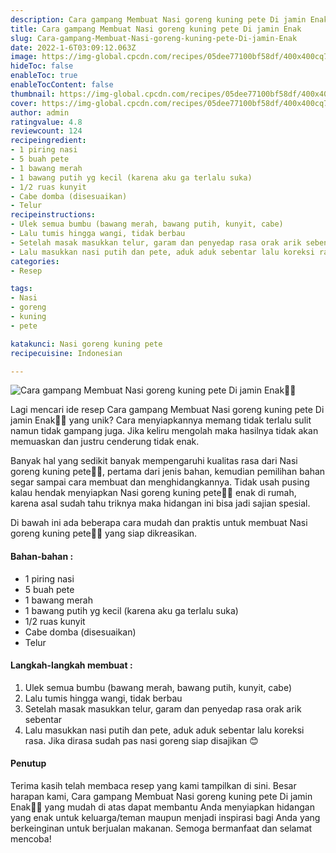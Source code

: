 ```yaml
---
description: Cara gampang Membuat Nasi goreng kuning pete Di jamin Enak"
title: Cara gampang Membuat Nasi goreng kuning pete Di jamin Enak
slug: Cara-gampang-Membuat-Nasi-goreng-kuning-pete-Di-jamin-Enak
date: 2022-1-6T03:09:12.063Z
image: https://img-global.cpcdn.com/recipes/05dee77100bf58df/400x400cq70/photo.jpg
hideToc: false
enableToc: true
enableTocContent: false
thumbnail: https://img-global.cpcdn.com/recipes/05dee77100bf58df/400x400cq70/photo.jpg
cover: https://img-global.cpcdn.com/recipes/05dee77100bf58df/400x400cq70/photo.jpg
author: admin
ratingvalue: 4.8
reviewcount: 124
recipeingredient:
- 1 piring nasi
- 5 buah pete
- 1 bawang merah
- 1 bawang putih yg kecil (karena aku ga terlalu suka)
- 1/2 ruas kunyit
- Cabe domba (disesuaikan)
- Telur
recipeinstructions:
- Ulek semua bumbu (bawang merah, bawang putih, kunyit, cabe)
- Lalu tumis hingga wangi, tidak berbau
- Setelah masak masukkan telur, garam dan penyedap rasa orak arik sebentar
- Lalu masukkan nasi putih dan pete, aduk aduk sebentar lalu koreksi rasa. Jika dirasa sudah pas nasi goreng siap disajikan 😊
categories:
- Resep

tags:
- Nasi
- goreng
- kuning
- pete

katakunci: Nasi goreng kuning pete
recipecuisine: Indonesian

---
```


![Cara gampang Membuat Nasi goreng kuning pete Di jamin Enak👩‍🍳](https://img-global.cpcdn.com/recipes/05dee77100bf58df/400x400cq70/photo.jpg)

Lagi mencari ide resep Cara gampang Membuat Nasi goreng kuning pete Di jamin Enak👩‍🍳 yang unik? Cara menyiapkannya memang tidak terlalu sulit namun tidak gampang juga. Jika keliru mengolah maka hasilnya tidak akan memuaskan dan justru cenderung tidak enak.

Banyak hal yang sedikit banyak mempengaruhi kualitas rasa dari Nasi goreng kuning pete👩‍🍳, pertama dari jenis bahan, kemudian pemilihan bahan segar sampai cara membuat dan menghidangkannya. Tidak usah pusing kalau hendak menyiapkan Nasi goreng kuning pete👩‍🍳 enak di rumah, karena asal sudah tahu triknya maka hidangan ini bisa jadi sajian spesial.

Di bawah ini ada beberapa cara mudah dan praktis untuk membuat Nasi goreng kuning pete👩‍🍳 yang siap dikreasikan.

<!--inarticleads1-->

#### Bahan-bahan :

- 1 piring nasi
- 5 buah pete
- 1 bawang merah
- 1 bawang putih yg kecil (karena aku ga terlalu suka)
- 1/2 ruas kunyit
- Cabe domba (disesuaikan)
- Telur

<!--inarticleads2-->

#### Langkah-langkah membuat :

1. Ulek semua bumbu (bawang merah, bawang putih, kunyit, cabe)
1. Lalu tumis hingga wangi, tidak berbau
1. Setelah masak masukkan telur, garam dan penyedap rasa orak arik sebentar
1. Lalu masukkan nasi putih dan pete, aduk aduk sebentar lalu koreksi rasa. Jika dirasa sudah pas nasi goreng siap disajikan 😊

#### Penutup

Terima kasih telah membaca resep yang kami tampilkan di sini. Besar harapan kami, Cara gampang Membuat Nasi goreng kuning pete Di jamin Enak👩‍🍳 yang mudah di atas dapat membantu Anda menyiapkan hidangan yang enak untuk keluarga/teman maupun menjadi inspirasi bagi Anda yang berkeinginan untuk berjualan makanan. Semoga bermanfaat dan selamat mencoba!